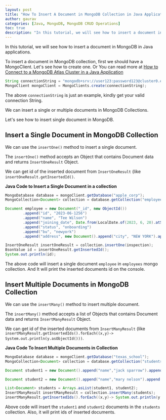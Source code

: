 ```yaml
---
layout: post  
title: "How To Insert A Document in MongoDB Collection in Java Applications?"  
author: gaurav  
categories: [Java, MongoDB, MongoDB CRUD Operations]  
toc: true
description: "In this tutorial, we will see how to insert a document in MongoDB in Java applications."
---
```


In this tutorial, we will see how to insert a document in MongoDB in Java applications.

To insert a document in MongoDB collection, first we should have a MongoClient. Let's see how to create one. Or You can read more at [How to Connect to a MongoDB Atlas Cluster in a Java Application](/connecting-to-mongodb-atlas-cluster-in-java-application)

```java
String connectionString = "mongodb+srv://user123:password123@cluster0.example.mongodb.net/?retryWrites=true&w=majority";
MongoClient mongoClient = MongoClients.create(connectionString);
```

The above `connectionString` is just an example, kindly get your valid connection String.

We can insert a single or multiple documents in MongoDB Collections.

Let's see how to insert single document in MongoDB.

## Insert a Single Document in MongoDB Collection

We can use the `insertOne()` method to insert a single document.

The `insertOne()` method accepts an Object that contains Document data and returns `InsertOneResult` Object.

We can get id of the inserted document from `InsertOneResult` (like  `insertOneResult.getInsertedId()`.

**Java Code to Insert a Single Document in a collection**

```java
MongoDatabase database = mongoClient.getDatabase("apple_corp");
MongoCollection<Document> collection = database.getCollection("employees");

Document employee = new Document("_id", new ObjectId())
        .append("id", "2023-06-1256")
        .append("name", "Tee Wilson")
        .append("joining_date", Date.from(LocalDate.of(2023, 6, 20).atStartOfDay(ZoneId.systemDefault()).toInstant()))
        .append("status", "onboarding")
        .append("bu", "newyork")
        .append("address", new Document().append("city", "NEW YORK").append("zip", 10022).append("street", "PARK AVENUE").append("number", 25626));

InsertOneResult insertOneResult = collection.insertOne(inspection);
BsonValue id = insertOneResult.getInsertedId();
System.out.println(id);
```

The above code will insert a single document `employee` in `employees` mongo collection. And It will print the inserted documents id on the console.

## Insert Multiple Documents in MongoDB Collection

We can use the `insertMany()` method to insert multiple document.

The `insertMany()` method accepts a list of Objects that contains Document data and returns `InsertManyResult` Object.

We can get id of the inserted documents from `InsertManyResult` (like  `insertManyResult.getInsertedIds().forEach((x,y)-> System.out.println(y.asObjectId()))`.

**Java Code To Insert Multiple Documents in Collection**

```java
MongoDatabase database = mongoClient.getDatabase("texas_school");
MongoCollection<Document> collection = database.getCollection("students");

Document student1 = new Document().append("name","jack sparrow").append("roll_number","202306NJ253").append("due",1256).append("status","checking");

Document student2 = new Document().append("name","mary nelson").append("roll_number","202306NJ073").append("due",25).append("status","ready");

List<Document> students = Arrays.asList(student1, student2);
InsertManyResult insertManyResult = collection.insertMany(students);
insertManyResult.getInsertedIds().forEach((x,y)-> System.out.println(y.asObjectId()));
```

Above code will insert the `student1` and `student2` documents in the `students` collection. Also, it will print  ids of inserted documents.
